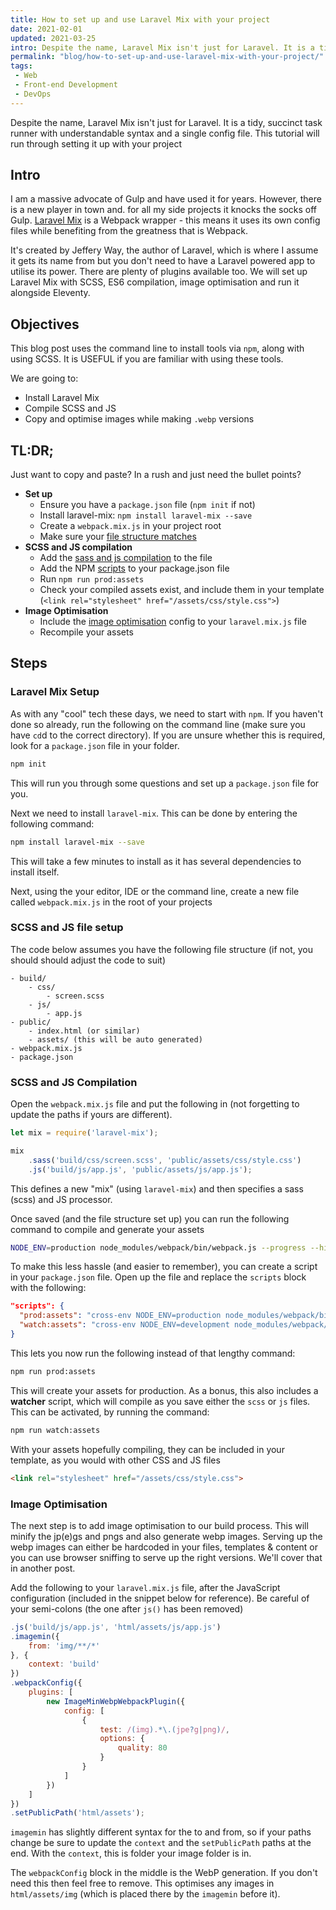 ```yaml
---
title: How to set up and use Laravel Mix with your project
date: 2021-02-01
updated: 2021-03-25
intro: Despite the name, Laravel Mix isn't just for Laravel. It is a tidy, succinct task runner with understandable syntax and a single config file. This tutorial will run through setting it up with your project
permalink: "blog/how-to-set-up-and-use-laravel-mix-with-your-project/"
tags:
 - Web
 - Front-end Development
 - DevOps
---
```


Despite the name, Laravel Mix isn't just for Laravel. It is a tidy, succinct task runner with understandable syntax and a single config file. This tutorial will run through setting it up with your project

## Intro

I am a massive advocate of Gulp and have used it for years. However, there is a new player in town and. for all my side projects it knocks the socks off Gulp. [Laravel Mix](https://laravel-mix.com/) is a Webpack wrapper - this means it uses its own config files while benefiting from the greatness that is Webpack.

It's created by Jeffery Way, the author of Laravel, which is where I assume it gets its name from but you don't need to have a Laravel powered app to utilise its power. There are plenty of plugins available too. We will set up Laravel Mix with SCSS, ES6 compilation, image optimisation and run it alongside Eleventy.

## Objectives

<div class="note">This blog post uses the command line to install tools via <code>npm</code>, along with using SCSS. It is USEFUL if you are familiar with using these tools.</div>

We are going to:

- Install Laravel Mix
- Compile SCSS and JS
- Copy and optimise images while making `.webp` versions

## TL:DR;

Just want to copy and paste? In a rush and just need the bullet points?

- **Set up**
	- Ensure you have a `package.json` file (`npm init` if not)
	- Install laravel-mix: `npm install laravel-mix --save`
	- Create a `webpack.mix.js` in your project root
	- Make sure your [file structure matches](#file-structure)
- **SCSS and JS compilation**
	- Add the [sass and js compilation](#sass-js) to the file
	- Add the NPM [scripts](#npm-script) to your package.json file
	- Run `npm run prod:assets`
	- Check your compiled assets exist, and include them in your template (`<link rel="stylesheet" href="/assets/css/style.css">`)
- **Image Optimisation**
	- Include the [image optimisation](#image-optimisation) config to your `laravel.mix.js` file
	- Recompile your assets

## Steps

### Laravel Mix Setup

As with any "cool" tech these days, we need to start with `npm`. If you haven't done so already, run the following on the command line (make sure you have `cd`d to the correct directory). If you are unsure whether this is required, look for a `package.json` file in your folder.

```bash
npm init
```

This will run you through some questions and set up a `package.json` file for you.

Next we need to install `laravel-mix`. This can be done by entering the following command:

```bash
npm install laravel-mix --save
```

This will take a few minutes to install as it has several dependencies to install itself.

Next, using the your editor, IDE or the command line, create a new file called `webpack.mix.js` in the root of your projects

### <a name="file-structure"></a>SCSS and JS file setup

The code below assumes you have the following file structure (if not, you should should adjust the code to suit)

```
- build/
	- css/
		- screen.scss
	- js/
		- app.js
- public/
	- index.html (or similar)
	- assets/ (this will be auto generated)
- webpack.mix.js
- package.json
```

### <a name="sass-js"></a>SCSS and JS Compilation

Open the `webpack.mix.js` file and put the following in (not forgetting to update the paths if yours are different).

```js
let mix = require('laravel-mix');

mix
	.sass('build/css/screen.scss', 'public/assets/css/style.css')
	.js('build/js/app.js', 'public/assets/js/app.js');
```

This defines a new "mix" (using `laravel-mix`) and then specifies a sass (scss) and JS processor.

Once saved (and the file structure set up) you can run the following command to compile and generate your assets

```bash
NODE_ENV=production node_modules/webpack/bin/webpack.js --progress --hide-modules --env=production --config=node_modules/laravel-mix/setup/webpack.config.js
```

To make this less hassle (and easier to remember), you can create a script in your `package.json` file. Open up the file and replace the `scripts` block with the following:

<a name="npm-script"></a>

```json
"scripts": {
  "prod:assets": "cross-env NODE_ENV=production node_modules/webpack/bin/webpack.js --progress --hide-modules --env=production --config=node_modules/laravel-mix/setup/webpack.config.js",
  "watch:assets": "cross-env NODE_ENV=development node_modules/webpack/bin/webpack.js --watch --progress --hide-modules --config=node_modules/laravel-mix/setup/webpack.config.js",
}
```

This lets you now run the following instead of that lengthy command:

```bash
npm run prod:assets
```

This will create your assets for production. As a bonus, this also includes a **watcher** script, which will compile as you save either the `scss` or `js` files. This can be activated, by running the command:

```bash
npm run watch:assets
```

With your assets hopefully compiling, they can be included in your template, as you would with other CSS and JS files

```html
<link rel="stylesheet" href="/assets/css/style.css">
```

### <a name="image-optimisation"></a>Image Optimisation

The next step is to add image optimisation to our build process. This will minify the jp(e)gs and pngs and also generate webp images. Serving up the webp images can either be hardcoded in your files, templates & content or you can use browser sniffing to serve up the right versions. We'll cover that in another post.

Add the following to your `laravel.mix.js` file, after the JavaScript configuration (included in the snippet below for reference). Be careful of your semi-colons (the one after `js()` has been removed)

```js
.js('build/js/app.js', 'html/assets/js/app.js')
.imagemin({
	from: 'img/**/*'
}, {
	context: 'build'
})
.webpackConfig({
	plugins: [
		new ImageMinWebpWebpackPlugin({
			config: [
				{
					test: /(img).*\.(jpe?g|png)/,
					options: {
						quality: 80
					}
				}
			]
		})
	]
})
.setPublicPath('html/assets');
```

`imagemin` has slightly different syntax for the to and from, so if your paths change be sure to update the `context` and the `setPublicPath` paths at the end. With the `context`, this is folder your image folder is in.

The `webpackConfig` block in the middle is the WebP generation. If you don't need this then feel free to remove. This optimises any images in `html/assets/img` (which is placed there by the `imagemin` before it).
